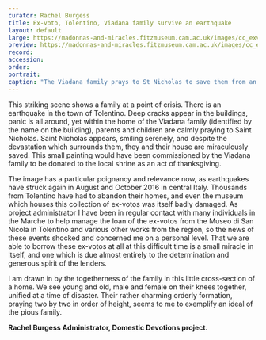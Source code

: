 ```yaml
---
curator: Rachel Burgess
title: Ex-voto, Tolentino, Viadana family survive an earthquake
layout: default
large: https://madonnas-and-miracles.fitzmuseum.cam.ac.uk/images/cc_exvoto.jpeg
preview: https://madonnas-and-miracles.fitzmuseum.cam.ac.uk/images/cc_exvoto.jpeg
record:
accession:
order:
portrait:
caption: "The Viadana family prays to St Nicholas to save them from an earthquake. Italy, Le Marche, 16th century, tempera on panel, 20.5 x 26.7 cm. Tolentino, Museo di San Nicola (Gatta et al. no. 81)"
---
```


This striking scene shows a family at a point of crisis.  There is an earthquake in the town of Tolentino.  Deep cracks appear in the buildings, panic is all around, yet within the home of the Viadana family (identified by the name on the building), parents and children are calmly praying to Saint Nicholas.  Saint Nicholas appears, smiling serenely, and despite the devastation which surrounds them, they and their house are miraculously saved.  This small painting would have been commissioned by the Viadana family to be donated to the local shrine as an act of thanksgiving.

The image has a particular poignancy and relevance now, as earthquakes have struck again in August and October 2016 in central Italy.  Thousands from Tolentino have had to abandon their homes, and even the museum which houses this collection of ex-votos was itself badly damaged.  As project administrator I have been in regular contact with many individuals in the Marche to help manage the loan of the ex-votos from the Museo di San Nicola in Tolentino and various other works from the region, so the news of these events shocked and concerned me on a personal level.  That we are able to borrow these ex-votos at all at this difficult time is a small miracle in itself, and one which is due almost entirely to the determination and generous spirit of the lenders.

I am drawn in by the togetherness of the family in this little cross-section of a home.  We see young and old, male and female on their knees together, unified at a time of disaster.  Their rather charming orderly formation, praying two by two in order of height, seems to me to exemplify an ideal of the pious family.

**Rachel Burgess Administrator, Domestic Devotions project.**
